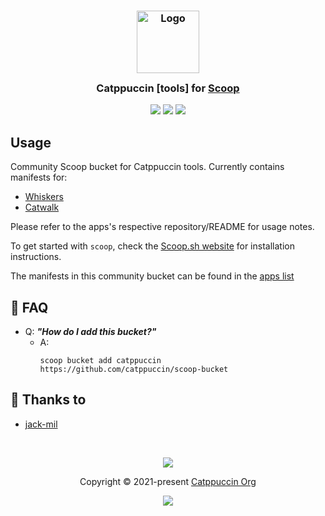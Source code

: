 <h3 align="center">
    <img src="https://raw.githubusercontent.com/catppuccin/catppuccin/main/assets/logos/exports/1544x1544_circle.png" width="100" alt="Logo"/><br/>
    <img src="https://raw.githubusercontent.com/catppuccin/catppuccin/main/assets/misc/transparent.png" height="30" width="0px"/>
    Catppuccin [tools] for <a href="https://scoop.sh/">Scoop</a>
    <img src="https://raw.githubusercontent.com/catppuccin/catppuccin/main/assets/misc/transparent.png" height="30" width="0px"/>
</h3>

<p align="center">
    <a href="https://github.com/catppuccin/scoop-bucket/stargazers"><img src="https://img.shields.io/github/stars/catppuccin/scoop-bucket?colorA=363a4f&colorB=b7bdf8&style=for-the-badge"></a>
    <a href="https://github.com/catppuccin/scoop-bucket/issues"><img src="https://img.shields.io/github/issues/catppuccin/scoop-bucket?colorA=363a4f&colorB=f5a97f&style=for-the-badge"></a>
    <a href="https://github.com/catppuccin/scoop-bucket/contributors"><img src="https://img.shields.io/github/contributors/catppuccin/scoop-bucket?colorA=363a4f&colorB=a6da95&style=for-the-badge"></a>
</p>


## Usage

Community Scoop bucket for Catppuccin tools. Currently contains manifests for:
- [Whiskers](https://github.com/catppuccin/whiskers)
- [Catwalk](https://github.com/catppuccin/catwalk)

Please refer to the apps's respective repository/README for usage notes.

To get started with `scoop`, check the [Scoop.sh website](https://scoop.sh/) for installation instructions.

The manifests in this community bucket can be found in the [apps list](https://scoop.sh/#/apps?q=%22https%3A%2F%2Fgithub.com%2Fcatppuccin%2Fscoop-bucket%22)

<!-- The FAQ section is optional. Remove if needed.-->
## 🙋 FAQ

- Q: **_"How do I add this bucket?"_**
  - A:
    ```
    scoop bucket add catppuccin https://github.com/catppuccin/scoop-bucket
    ```

## 💝 Thanks to

- [jack-mil](https://github.com/jack-mil)

&nbsp;

<p align="center">
    <img src="https://raw.githubusercontent.com/catppuccin/catppuccin/main/assets/footers/gray0_ctp_on_line.svg?sanitize=true" />
</p>

<p align="center">
    Copyright &copy; 2021-present <a href="https://github.com/catppuccin" target="_blank">Catppuccin Org</a>
</p>

<p align="center">
    <a href="https://github.com/catppuccin/catppuccin/blob/main/LICENSE"><img src="https://img.shields.io/static/v1.svg?style=for-the-badge&label=License&message=MIT&logoColor=d9e0ee&colorA=363a4f&colorB=b7bdf8"/></a>
</p>
